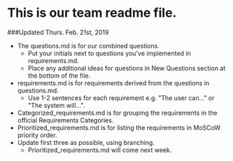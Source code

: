 # This is our team readme file.
###Updated Thurs. Feb. 21st, 2019
* The questions.md is for our combined questions.
   * Put your initials next to questions you've implemented in requirements.md.
   * Place any additional ideas for questions in New Questions section at the bottom of the file.
* requirements.md is for requirements derived from the questions in questions.md.
   * Use 1-2 sentences for each requirement e.g. "The user can..." or "The system will...".
* Categorized_requirements.md is for grouping the requirements in the official Requirements Categories.
* Prioritized_requirements.md is for listing the requirements in MoSCoW priority order.
* Update first three as possible, using branching.
   * Prioritized_requirements.md will come next week.
